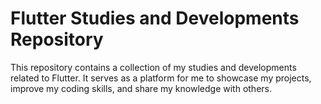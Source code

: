 # Flutter Studies and Developments Repository

This repository contains a collection of my studies and developments related to Flutter. It serves as a platform for me to showcase my projects, improve my coding skills, and share my knowledge with others.
